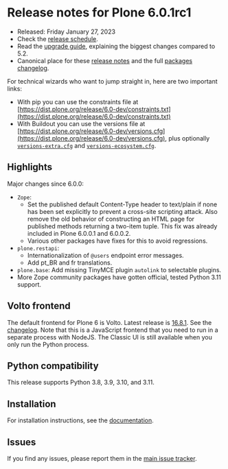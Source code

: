 # Release notes for Plone 6.0.1rc1

* Released: Friday January 27, 2023
* Check the [release schedule](https://plone.org/download/release-schedule).
* Read the [upgrade guide](https://6.docs.plone.org/upgrade/index.html), explaining the biggest changes compared to 5.2.
* Canonical place for these [release notes](https://dist.plone.org/release/6.0-dev/RELEASE-NOTES.md) and the full [packages changelog](https://dist.plone.org/release/6.0-dev/changelog.txt).

For technical wizards who want to jump straight in, here are two important links:

* With pip you can use the constraints file at [https://dist.plone.org/release/6.0-dev/constraints.txt](https://dist.plone.org/release/6.0-dev/constraints.txt)
* With Buildout you can use the versions file at [https://dist.plone.org/release/6.0-dev/versions.cfg](https://dist.plone.org/release/6.0-dev/versions.cfg), plus optionally [`versions-extra.cfg`](https://dist.plone.org/release/6.0-dev/versions-extra.cfg) and [`versions-ecosystem.cfg`](https://dist.plone.org/release/6.0-dev/versions-ecosystem.cfg).


## Highlights

Major changes since 6.0.0:

* `Zope`:
  * Set the published default Content-Type header to text/plain if none has been set explicitly to prevent a cross-site scripting attack.  Also remove the old behavior of constructing an HTML page for published methods returning a two-item tuple.  This fix was already included in Plone 6.0.0.1 and 6.0.0.2.
  * Various other packages have fixes for this to avoid regressions.
* `plone.restapi`:
  * Internationalization of `@users` endpoint error messages.
  * Add pt_BR and fr translations.
* `plone.base`: Add missing TinyMCE plugin `autolink` to selectable plugins.
* More Zope community packages have gotten official, tested Python 3.11 support.


## Volto frontend

The default frontend for Plone 6 is Volto. Latest release is [16.8.1](https://www.npmjs.com/package/@plone/volto/v/16.8.1).  See the [changelog](https://github.com/plone/volto/blob/16.8.1/CHANGELOG.md).
Note that this is a JavaScript frontend that you need to run in a separate process with NodeJS.
The Classic UI is still available when you only run the Python process.


## Python compatibility

This release supports Python 3.8, 3.9, 3.10, and 3.11.


## Installation

For installation instructions, see the [documentation](https://6.docs.plone.org/install/index.html).


## Issues

If you find any issues, please report them in the [main issue tracker](https://github.com/plone/Products.CMFPlone/issues).
